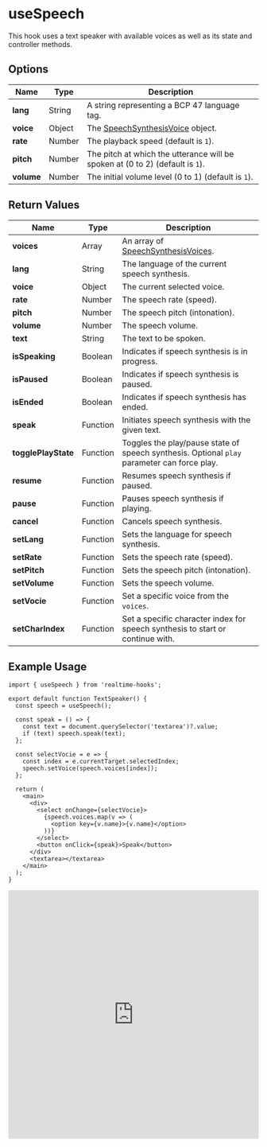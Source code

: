 # useSpeech

This hook uses a text speaker with available voices as well as its state and controller methods.

## Options

| Name       | Type   | Description                                                                                               |
| ---------- | ------ | --------------------------------------------------------------------------------------------------------- |
| **lang**   | String | A string representing a BCP 47 language tag.                                                              |
| **voice**  | Object | The [SpeechSynthesisVoice](https://developer.mozilla.org/en-US/docs/Web/API/SpeechSynthesisVoice) object. |
| **rate**   | Number | The playback speed (default is `1`).                                                                      |
| **pitch**  | Number | The pitch at which the utterance will be spoken at (0 to 2) (default is `1`).                             |
| **volume** | Number | The initial volume level (0 to 1) (default is `1`).                                                       |

## Return Values

| Name                | Type     | Description                                                                                                 |
| ------------------- | -------- | ----------------------------------------------------------------------------------------------------------- |
| **voices**          | Array    | An array of [SpeechSynthesisVoices](https://developer.mozilla.org/en-US/docs/Web/API/SpeechSynthesisVoice). |
| **lang**            | String   | The language of the current speech synthesis.                                                               |
| **voice**           | Object   | The current selected voice.                                                                                 |
| **rate**            | Number   | The speech rate (speed).                                                                                    |
| **pitch**           | Number   | The speech pitch (intonation).                                                                              |
| **volume**          | Number   | The speech volume.                                                                                          |
| **text**            | String   | The text to be spoken.                                                                                      |
| **isSpeaking**      | Boolean  | Indicates if speech synthesis is in progress.                                                               |
| **isPaused**        | Boolean  | Indicates if speech synthesis is paused.                                                                    |
| **isEnded**         | Boolean  | Indicates if speech synthesis has ended.                                                                    |
| **speak**           | Function | Initiates speech synthesis with the given text.                                                             |
| **togglePlayState** | Function | Toggles the play/pause state of speech synthesis. Optional `play` parameter can force play.                 |
| **resume**          | Function | Resumes speech synthesis if paused.                                                                         |
| **pause**           | Function | Pauses speech synthesis if playing.                                                                         |
| **cancel**          | Function | Cancels speech synthesis.                                                                                   |
| **setLang**         | Function | Sets the language for speech synthesis.                                                                     |
| **setRate**         | Function | Sets the speech rate (speed).                                                                               |
| **setPitch**        | Function | Sets the speech pitch (intonation).                                                                         |
| **setVolume**       | Function | Sets the speech volume.                                                                                     |
| **setVocie**        | Function | Set a specific voice from the `voices`.                                                                     |
| **setCharIndex**    | Function | Set a specific character index for speech synthesis to start or continue with.                              |

## Example Usage

```tsx
import { useSpeech } from 'realtime-hooks';

export default function TextSpeaker() {
  const speech = useSpeech();

  const speak = () => {
    const text = document.querySelector('textarea')?.value;
    if (text) speech.speak(text);
  };

  const selectVocie = e => {
    const index = e.currentTarget.selectedIndex;
    speech.setVoice(speech.voices[index]);
  };

  return (
    <main>
      <div>
        <select onChange={selectVocie}>
          {speech.voices.map(v => (
            <option key={v.name}>{v.name}</option>
          ))}
        </select>
        <button onClick={speak}>Speak</button>
      </div>
      <textarea></textarea>
    </main>
  );
}
```

<iframe src="https://codesandbox.io/embed/usespeech-vvrf2s?fontsize=14&hidenavigation=1&module=%2Fsrc%2FComponent.tsx&theme=dark" style="width:100%; height:500px; border:0; overflow:hidden;" title="useSpeech" allow="accelerometer; ambient-light-sensor; camera; encrypted-media; geolocation; gyroscope; hid; microphone; midi; payment; usb; vr; xr-spatial-tracking" sandbox="allow-forms allow-modals allow-popups allow-presentation allow-same-origin allow-scripts"></iframe>
